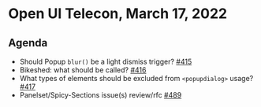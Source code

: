 # Open UI Telecon, March 17, 2022

## Agenda
  - Should Popup `blur()` be a light dismiss trigger? [#415](https://github.com/openui/open-ui/issues/415)
  - Bikeshed: what should <popup> be called? [#416](https://github.com/openui/open-ui/issues/416)
  - What types of elements should be excluded from `<popupdialog>` usage? [#417](https://github.com/openui/open-ui/issues/417)
  - Panelset/Spicy-Sections issue(s) review/rfc [#489](https://github.com/openui/open-ui/issues/489)
